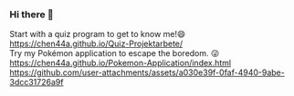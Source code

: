 ### Hi there 👋
Start with a quiz program to get to know me!😄   https://chen44a.github.io/Quiz-Projektarbete/  
Try my Pokémon application to escape the boredom. 😜  https://chen44a.github.io/Pokemon-Application/index.html
https://github.com/user-attachments/assets/a030e39f-0faf-4940-9abe-3dcc31726a9f






<!--
**Chen44A/Chen44A** is a ✨ _special_ ✨ repository because its `README.md` (this file) appears on your GitHub profile.

Here are some ideas to get you started:

- 🔭 I’m currently working on ...
- 🌱 I’m currently learning Frontend developer at Nackademin.
- 👯 I’m looking to collaborate on ...
- 🤔 I’m looking for help with ...
- 💬 Ask me about ...
- 📫 How to reach me: ...
- 😄 Pronouns: ...
- ⚡ Fun fact: ...
-->
